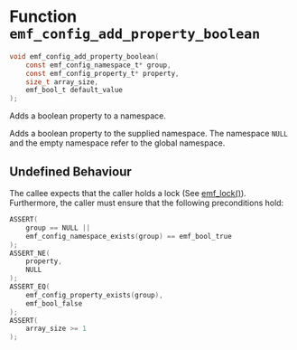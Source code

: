 # Function `emf_config_add_property_boolean`

```c
void emf_config_add_property_boolean(
    const emf_config_namespace_t* group,
    const emf_config_property_t* property,
    size_t array_size,
    emf_bool_t default_value
);
```

Adds a boolean property to a namespace.

Adds a boolean property to the supplied namespace. The namespace `NULL` and the empty namespace refer to the global namespace.

## Undefined Behaviour

The callee expects that the caller holds a lock (See [emf_lock()](./fn.emf_lock.md)).  
Furthermore, the caller must ensure that the following preconditions hold:

```c
ASSERT(
    group == NULL ||
    emf_config_namespace_exists(group) == emf_bool_true
);
ASSERT_NE(
    property,
    NULL
);
ASSERT_EQ(
    emf_config_property_exists(group),
    emf_bool_false
);
ASSERT(
    array_size >= 1
);
```
